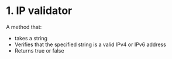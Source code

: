 # 1. IP validator
A method that:
- takes a string
- Verifies that the specified string is a valid IPv4 or IPv6 address
- Returns true or false
